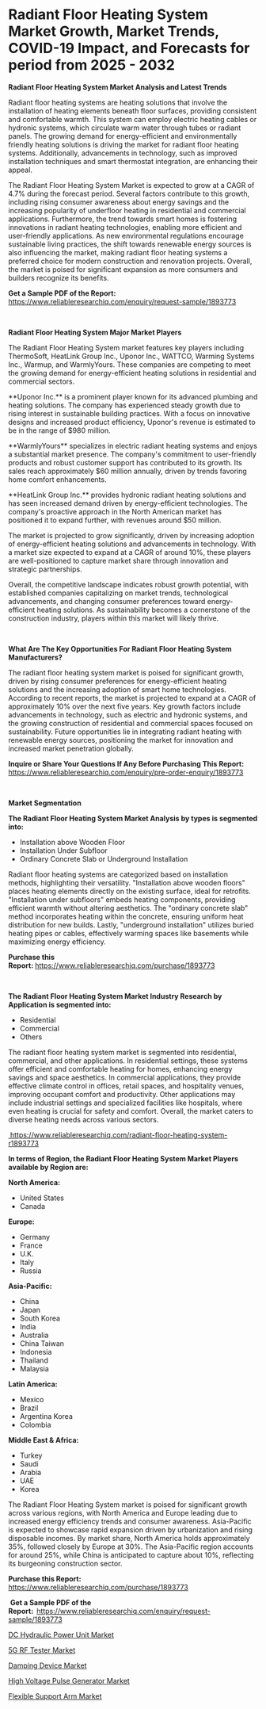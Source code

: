 <p><h1>Radiant Floor Heating System Market Growth, Market Trends, COVID-19 Impact, and Forecasts for period from 2025 - 2032</h1></p><p><strong>Radiant Floor Heating System Market Analysis and Latest Trends</strong></p>
<p><p>Radiant floor heating systems are heating solutions that involve the installation of heating elements beneath floor surfaces, providing consistent and comfortable warmth. This system can employ electric heating cables or hydronic systems, which circulate warm water through tubes or radiant panels. The growing demand for energy-efficient and environmentally friendly heating solutions is driving the market for radiant floor heating systems. Additionally, advancements in technology, such as improved installation techniques and smart thermostat integration, are enhancing their appeal.</p><p>The Radiant Floor Heating System Market is expected to grow at a CAGR of 4.7% during the forecast period. Several factors contribute to this growth, including rising consumer awareness about energy savings and the increasing popularity of underfloor heating in residential and commercial applications. Furthermore, the trend towards smart homes is fostering innovations in radiant heating technologies, enabling more efficient and user-friendly applications. As new environmental regulations encourage sustainable living practices, the shift towards renewable energy sources is also influencing the market, making radiant floor heating systems a preferred choice for modern construction and renovation projects. Overall, the market is poised for significant expansion as more consumers and builders recognize its benefits.</p></p>
<p><strong>Get a Sample PDF of the Report:&nbsp;</strong> <a href="https://www.reliableresearchiq.com/enquiry/request-sample/1893773?utm_campaign=114&utm_medium=2&utm_source=Github&utm_content=ia&utm_term=23022025&utm_id=radiant-floor-heating-system">https://www.reliableresearchiq.com/enquiry/request-sample/1893773</a></p>
<p>&nbsp;</p>
<p><strong>Radiant Floor Heating System Major Market Players</strong></p>
<p><p>The Radiant Floor Heating System market features key players including ThermoSoft, HeatLink Group Inc., Uponor Inc., WATTCO, Warming Systems Inc., Warmup, and WarmlyYours. These companies are competing to meet the growing demand for energy-efficient heating solutions in residential and commercial sectors.</p><p>**Uponor Inc.** is a prominent player known for its advanced plumbing and heating solutions. The company has experienced steady growth due to rising interest in sustainable building practices. With a focus on innovative designs and increased product efficiency, Uponor's revenue is estimated to be in the range of $980 million.</p><p>**WarmlyYours** specializes in electric radiant heating systems and enjoys a substantial market presence. The company's commitment to user-friendly products and robust customer support has contributed to its growth. Its sales reach approximately $60 million annually, driven by trends favoring home comfort enhancements.</p><p>**HeatLink Group Inc.** provides hydronic radiant heating solutions and has seen increased demand driven by energy-efficient technologies. The company's proactive approach in the North American market has positioned it to expand further, with revenues around $50 million.</p><p>The market is projected to grow significantly, driven by increasing adoption of energy-efficient heating solutions and advancements in technology. With a market size expected to expand at a CAGR of around 10%, these players are well-positioned to capture market share through innovation and strategic partnerships.</p><p>Overall, the competitive landscape indicates robust growth potential, with established companies capitalizing on market trends, technological advancements, and changing consumer preferences toward energy-efficient heating solutions. As sustainability becomes a cornerstone of the construction industry, players within this market will likely thrive.</p></p>
<p>&nbsp;</p>
<p><strong>What Are The Key Opportunities For Radiant Floor Heating System Manufacturers?</strong></p>
<p><p>The radiant floor heating system market is poised for significant growth, driven by rising consumer preferences for energy-efficient heating solutions and the increasing adoption of smart home technologies. According to recent reports, the market is projected to expand at a CAGR of approximately 10% over the next five years. Key growth factors include advancements in technology, such as electric and hydronic systems, and the growing construction of residential and commercial spaces focused on sustainability. Future opportunities lie in integrating radiant heating with renewable energy sources, positioning the market for innovation and increased market penetration globally.</p></p>
<p><strong>Inquire or Share Your Questions If Any Before Purchasing This Report:</strong> <a href="https://www.reliableresearchiq.com/enquiry/pre-order-enquiry/1893773?utm_campaign=114&utm_medium=2&utm_source=Github&utm_content=ia&utm_term=23022025&utm_id=radiant-floor-heating-system">https://www.reliableresearchiq.com/enquiry/pre-order-enquiry/1893773</a></p>
<p>&nbsp;</p>
<p><strong>Market Segmentation</strong></p>
<p><strong>The Radiant Floor Heating System Market Analysis by types is segmented into:</strong></p>
<p><ul><li>Installation above Wooden Floor</li><li>Installation Under Subfloor</li><li>Ordinary Concrete Slab or Underground Installation</li></ul></p>
<p><p>Radiant floor heating systems are categorized based on installation methods, highlighting their versatility. "Installation above wooden floors" places heating elements directly on the existing surface, ideal for retrofits. "Installation under subfloors" embeds heating components, providing efficient warmth without altering aesthetics. The "ordinary concrete slab" method incorporates heating within the concrete, ensuring uniform heat distribution for new builds. Lastly, "underground installation" utilizes buried heating pipes or cables, effectively warming spaces like basements while maximizing energy efficiency.</p></p>
<p><strong>Purchase this Report:&nbsp;</strong><a href="https://www.reliableresearchiq.com/purchase/1893773?utm_campaign=114&utm_medium=2&utm_source=Github&utm_content=ia&utm_term=23022025&utm_id=radiant-floor-heating-system">https://www.reliableresearchiq.com/purchase/1893773</a></p>
<p>&nbsp;</p>
<p><strong>The Radiant Floor Heating System Market Industry Research by Application is segmented into:</strong></p>
<p><ul><li>Residential</li><li>Commercial</li><li>Others</li></ul></p>
<p><p>The radiant floor heating system market is segmented into residential, commercial, and other applications. In residential settings, these systems offer efficient and comfortable heating for homes, enhancing energy savings and space aesthetics. In commercial applications, they provide effective climate control in offices, retail spaces, and hospitality venues, improving occupant comfort and productivity. Other applications may include industrial settings and specialized facilities like hospitals, where even heating is crucial for safety and comfort. Overall, the market caters to diverse heating needs across various sectors.</p></p>
<p><a href="https://www.reliableresearchiq.com/radiant-floor-heating-system-r1893773?utm_campaign=114&utm_medium=2&utm_source=Github&utm_content=ia&utm_term=23022025&utm_id=radiant-floor-heating-system">&nbsp;https://www.reliableresearchiq.com/radiant-floor-heating-system-r1893773</a></p>
<p><strong>In terms of Region, the Radiant Floor Heating System Market Players available by Region are:</strong></p>
<p>
    <p> <strong> North America: </strong>
        <ul>
            <li>United States</li>
            <li>Canada</li>
        </ul>
        </p> 
    <p> <strong> Europe: </strong>
        <ul>
            <li>Germany</li>
            <li>France</li>
            <li>U.K.</li>
            <li>Italy</li>
            <li>Russia</li>
        </ul>
        </p> 
    <p> <strong> Asia-Pacific: </strong>
        <ul>
            <li>China</li>
            <li>Japan</li>
            <li>South Korea</li>
            <li>India</li>
            <li>Australia</li>
            <li>China Taiwan</li>
            <li>Indonesia</li>
            <li>Thailand</li>
            <li>Malaysia</li>
        </ul>
        </p> 
    <p> <strong> Latin America: </strong>
        <ul>
            <li>Mexico</li>
            <li>Brazil</li>
            <li>Argentina Korea</li>
            <li>Colombia</li>
        </ul>
        </p> 
    <p> <strong> Middle East & Africa: </strong>
        <ul>
            <li>Turkey</li>
            <li>Saudi</li>
            <li>Arabia</li>
            <li>UAE</li>
            <li>Korea</li>
        </ul>
    </p>
    </p>
<p><p>The Radiant Floor Heating System market is poised for significant growth across various regions, with North America and Europe leading due to increased energy efficiency trends and consumer awareness. Asia-Pacific is expected to showcase rapid expansion driven by urbanization and rising disposable incomes. By market share, North America holds approximately 35%, followed closely by Europe at 30%. The Asia-Pacific region accounts for around 25%, while China is anticipated to capture about 10%, reflecting its burgeoning construction sector.</p></p>
<p><strong>Purchase this Report: </strong><a href="https://www.reliableresearchiq.com/purchase/1893773?utm_campaign=114&utm_medium=2&utm_source=Github&utm_content=ia&utm_term=23022025&utm_id=radiant-floor-heating-system">https://www.reliableresearchiq.com/purchase/1893773</a></p>
<p>&nbsp;<strong>Get a Sample PDF of the Report:&nbsp;&nbsp;</strong><a href="https://www.reliableresearchiq.com/enquiry/request-sample/1893773?utm_campaign=114&utm_medium=2&utm_source=Github&utm_content=ia&utm_term=23022025&utm_id=radiant-floor-heating-system">https://www.reliableresearchiq.com/enquiry/request-sample/1893773</a></p>
<p><strong></strong></p>
<p><p><a href="https://github.com/luarbpurwal/Market-Research-Report-List-1/blob/main/dc-hydraulic-power-unit-market.md?utm_campaign=114&utm_medium=2&utm_source=Github&utm_content=ia&utm_term=23022025&utm_id=radiant-floor-heating-system">DC Hydraulic Power Unit Market</a></p><p><a href="https://github.com/duzcupetriv/Market-Research-Report-List-1/blob/main/5g-rf-tester-market.md?utm_campaign=114&utm_medium=2&utm_source=Github&utm_content=ia&utm_term=23022025&utm_id=radiant-floor-heating-system">5G RF Tester Market</a></p><p><a href="https://github.com/rreynagjysma65/Market-Research-Report-List-1/blob/main/damping-device-market.md?utm_campaign=114&utm_medium=2&utm_source=Github&utm_content=ia&utm_term=23022025&utm_id=radiant-floor-heating-system">Damping Device Market</a></p><p><a href="https://github.com/beinemidhan7/Market-Research-Report-List-1/blob/main/high-voltage-pulse-generator-market.md?utm_campaign=114&utm_medium=2&utm_source=Github&utm_content=ia&utm_term=23022025&utm_id=radiant-floor-heating-system">High Voltage Pulse Generator Market</a></p><p><a href="https://github.com/abexjeliti/Market-Research-Report-List-1/blob/main/flexible-support-arm-market.md?utm_campaign=114&utm_medium=2&utm_source=Github&utm_content=ia&utm_term=23022025&utm_id=radiant-floor-heating-system">Flexible Support Arm Market</a></p></p>